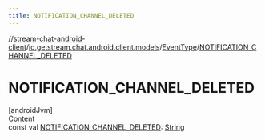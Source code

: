 ```yaml
---
title: NOTIFICATION_CHANNEL_DELETED
---
```

//[stream-chat-android-client](../../../index.md)/[io.getstream.chat.android.client.models](../index.md)/[EventType](index.md)/[NOTIFICATION_CHANNEL_DELETED](NOTIFICATION_CHANNEL_DELETED.md)



# NOTIFICATION_CHANNEL_DELETED  
[androidJvm]  
Content  
const val [NOTIFICATION_CHANNEL_DELETED](NOTIFICATION_CHANNEL_DELETED.md): [String](https://kotlinlang.org/api/latest/jvm/stdlib/kotlin/-string/index.html)  



